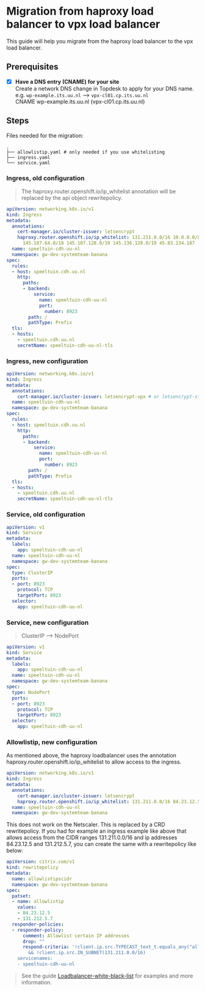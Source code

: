 # Migration from haproxy load balancer to vpx load balancer
 This guide will help you migrate from the haproxy load balancer to the vpx load balancer.

## Prerequisites

- [x] **Have a DNS entry (CNAME) for your site**  
  Create a network DNS change in Topdesk to apply for your DNS name.  
  e.g. `wp-example.its.uu.nl` --> `vpx-cl01.cp.its.uu.nl`  
  CNAME wp-example.its.uu.nl (vpx-cl01.cp.its.uu.nl)

## Steps

Files needed for the migration:
```code
.
├── allowlistip.yaml # only needed if you use whitelisting
├── ingress.yaml
└── service.yaml
```

### Ingress, old configuration
> The haproxy.router.openshift.io/ip_whitelist annotation will be replaced by the api object rewritepolicy.

```yaml
apiVersion: networking.k8s.io/v1
kind: Ingress
metadata:
  annotations:
    cert-manager.io/cluster-issuer: letsencrypt
    haproxy.router.openshift.io/ip_whitelist: 131.211.0.0/16 10.0.0.0/8 172.16.0.0/12
      145.107.64.0/18 145.107.128.0/19 145.136.128.0/19 45.83.234.187
  name: speeltuin-cdh-uu-nl
  namespace: gw-dev-systemteam-banana
spec:
  rules:
  - host: speeltuin.cdh.uu.nl
    http:
      paths:
      - backend:
          service:
            name: speeltuin-cdh-uu-nl
            port:
              number: 8923
        path: /
        pathType: Prefix
  tls:
  - hosts:
    - speeltuin.cdh.uu.nl
    secretName: speeltuin-cdh-uu-nl-tls
```

### Ingress, new configuration
```yaml
apiVersion: networking.k8s.io/v1
kind: Ingress
metadata:
  annotations:
    cert-manager.io/cluster-issuer: letsencrypt-vpx # or letsencrypt-staging-vpx, for prd use harica
  name: speeltuin-cdh-uu-nl
  namespace: gw-dev-systemteam-banana
spec:
  rules:
  - host: speeltuin.cdh.uu.nl
    http:
      paths:
      - backend:
          service:
            name: speeltuin-cdh-uu-nl
            port:
              number: 8923
        path: /
        pathType: Prefix
  tls:
  - hosts:
    - speeltuin.cdh.uu.nl
    secretName: speeltuin-cdh-uu-nl-tls
```

### Service, old configuration

```yaml
apiVersion: v1
kind: Service
metadata:
  labels:
    app: speeltuin-cdh-uu-nl
  name: speeltuin-cdh-uu-nl
  namespace: gw-dev-systemteam-banana
spec:
  type: ClusterIP
  ports:
  - port: 8923
    protocol: TCP
    targetPort: 8923
  selector:
    app: speeltuin-cdh-uu-nl
```

### Service, new configuration
> ClusterIP --> NodePort

```yaml
apiVersion: v1
kind: Service
metadata:
  labels:
    app: speeltuin-cdh-uu-nl
  name: speeltuin-cdh-uu-nl
  namespace: gw-dev-systemteam-banana
spec:
  type: NodePort
  ports:
  - port: 8923
    protocol: TCP
    targetPort: 8923
  selector:
    app: speeltuin-cdh-uu-nl
```

### Allowlistip, new configuration

As mentioned above, the haproxy loadbalancer uses the annotation haproxy.router.openshift.io/ip_whitelist to allow access to the ingress.

```yaml
apiVersion: networking.k8s.io/v1
kind: Ingress
metadata:
  annotations:
    cert-manager.io/cluster-issuer: letsencrypt
    haproxy.router.openshift.io/ip_whitelist: 131.211.0.0/16 84.23.12.5 131.212.5.7
  name: speeltuin-cdh-uu-nl
  namespace: gw-dev-systemteam-banana
```

This does not work on the Netscaler. This is replaced by a CRD rewritepolicy. If you had for example an ingress example like above that allows access
from the CIDR ranges 131.211.0.0/16 and ip addresses 84.23.12.5 and 131.212.5.7, you can create the same with a rewritepolicy like below:

```yaml
apiVersion: citrix.com/v1
kind: rewritepolicy
metadata:
  name: allowlistipscidr
  namespace: gw-dev-systemteam-banana
spec:
  patset:
  - name: allowlistip
    values:
    - 84.23.12.5
    - 131.212.5.7
  responder-policies:
  - responder-policy:
      comment: Allowlist certain IP addresses
      drop: ""
      respond-criteria: '!client.ip.src.TYPECAST_text_t.equals_any("allowlistip")
        && !client.ip.src.IN_SUBNET(131.211.0.0/16)
    servicenames:
    - speeltuin-cdh-uu-nl
```


> See the guide [Loadbalancer-white-black-list](loadbalancer-white-black-list.md) for examples and more information.


